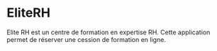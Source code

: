 # EliteRH
Elite RH est un centre de formation en expertise RH. Cette application permet de réserver une cession de formation en ligne.
